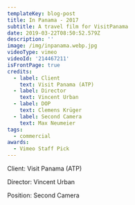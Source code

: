 ```yaml
---
templateKey: blog-post
title: In Panama - 2017
subtitle: A travel film for VisitPanama
date: 2019-03-22T08:50:52.579Z
description: ''
image: /img/inpanama.webp.jpg
videoType: vimeo
videoId: '214467211'
isFrontPage: true
credits:
  - label: Client
    text: Visit Panama (ATP)
  - label: Director
    text: Vincent Urban
  - label: DOP
    text: Clemens Krüger
  - label: Second Camera
    text: Max Neumeier
tags:
  - commercial
awards:
  - Vimeo Staff Pick
---
```

Client: Visit Panama (ATP)

Director: Vincent Urban

Position: Second Camera

